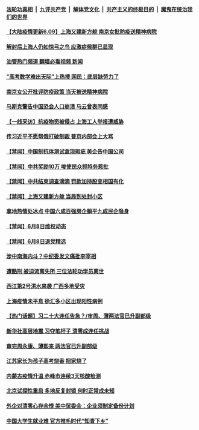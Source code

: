 ####  [法轮功真相](../../../../basic/blob/master/README.md?t=06090901) &nbsp;|&nbsp; [九评共产党](../../../../9ping.md/blob/master/README.md?t=06090901) &nbsp;|&nbsp; [解体党文化](../../../../jtdwh.md/blob/master/README.md?t=06090901)  &nbsp;|&nbsp; [共产主义的终极目的](../../../../gczydzjmd.md/blob/master/README.md?t=06090901) &nbsp;|&nbsp; [魔鬼在统治我们的世界](../../../../mgztzwmdsj.md/blob/master/README.md?t=06090901) 

#### [【大陆疫情更新6.09】上海又建新方舱 南京女批防疫送精神病院](../pages/prog204/a103447906.md?t=06090901) 

#### [解封后上海人仍如惊弓之鸟 应激症候群已显现](../pages/prog204/a103450624.md?t=06090901) 

#### [油管热门频道 翻墙必看视频 新闻](http://45.76.130.85:81/youtube.html?06090901)

#### [“高考数学难出天际”上热搜 网民：底层缺劳力了](../pages/prog204/a103450585.md?t=06090901) 

#### [南京女公开批评防疫政策 当天被送精神病院](../pages/prog204/a103450562.md?t=06090901) 

#### [马斯克警告中国恐会人口崩溃 马云曾表同感](../pages/prog204/a103450549.md?t=06090901) 


#### [【一线采访】抗疫物资被侵占 上海工人举报遭威胁](../pages/prog204/a103450472.md?t=06090901) 

#### [传习近平不愿帮俄打破制裁 普京内部会上大骂](../pages/prog204/a103450419.md?t=06090901) 

#### [【禁闻】中国制抗体测试盒现瑕疵 美企告中国公司](../pages/prog204/a103450388.md?t=06090901) 

#### [【禁闻】中共奖励10万 唆使民众抓特务惹批](../pages/prog204/a103450374.md?t=06090901) 


#### [【禁闻】中共结束调查滴滴 罚款加持股变相国有化](../pages/prog204/a103450372.md?t=06090901) 

#### [【禁闻】上海又建新方舱 当局到处封小区](../pages/prog204/a103450367.md?t=06090901) 

#### [拿地热情处冰点  中国六成百强房企躺平九成民企隐身](../pages/prog204/a103450350.md?t=06090901) 

#### [【禁闻】6月8日维权动态](../pages/prog204/a103450365.md?t=06090901) 

#### [【禁闻】6月8日退党精选](../pages/prog204/a103450363.md?t=06090901) 

#### [涉中南海内斗？中纪委发文痛批李宰相](../pages/prog204/a103450301.md?t=06090901) 

#### [遭酷刑 被迫流离失所 三位法轮功学员离世](../pages/prog204/a103450278.md?t=06090901) 

#### [西江第2号洪水来袭 广西多地受灾](../pages/prog204/a103450146.md?t=06090901) 

#### [上海疫情未平息 徐汇多小区出现阳性病例](../pages/prog204/a103450141.md?t=06090901) 

#### [【热门话题】习二十大连任告急？/审周、薄两法官已升副部级](../pages/prog204/a103450121.md?t=06090901) 


#### [新华社高层地震 习夺笔杆子 清零成连任挑战](../pages/prog204/a103449861.md?t=06090901) 

#### [审完周永康、薄熙来 两法官已升副部级](../pages/prog204/a103450054.md?t=06090901) 

#### [江苏家长为孩子高考烧香 把家烧了](../pages/prog204/a103450025.md?t=06090901) 

#### [内蒙古疫情升温 赤峰市连续3天核酸检测](../pages/prog204/a103450018.md?t=06090901) 

#### [北京试探性重启 多地反复封锁 何时正常成未知](../pages/prog204/a103449863.md?t=06090901) 


#### [外企对清零心存余悸   美中贸委会：企业须制定备份计划](../pages/prog204/a103449909.md?t=06090901) 

#### [中国大学生就业难 官方推毛时代“知青下乡”](../pages/prog204/a103449915.md?t=06090901) 

<img src='http://gfw-breaker.win/goodnews/indexes/prog204.md' width='0px' height='0px'/>
